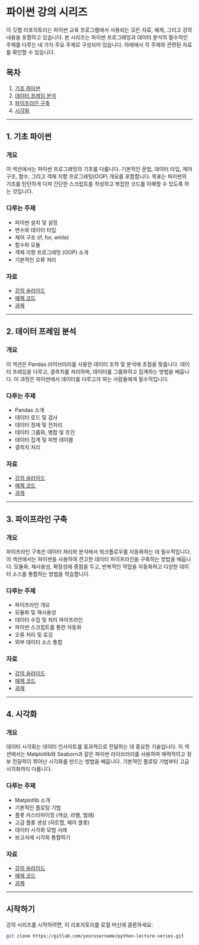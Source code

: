 # 파이썬 강의 시리즈

이 깃랩 리포지토리는 파이썬 교육 프로그램에서 사용되는 모든 자료, 예제, 그리고 강의 내용을 포함하고 있습니다. 본 시리즈는 파이썬 프로그래밍과 데이터 분석의 필수적인 주제를 다루는 네 가지 주요 주제로 구성되어 있습니다. 아래에서 각 주제와 관련된 자료를 확인할 수 있습니다.

## 목차
1. [기초 파이썬](#1-기초-파이썬)
2. [데이터 프레임 분석](#2-데이터-프레임-분석)
3. [파이프라인 구축](#3-파이프라인-구축)
4. [시각화](#4-시각화)

---

## 1. 기초 파이썬

### 개요
이 섹션에서는 파이썬 프로그래밍의 기초를 다룹니다. 기본적인 문법, 데이터 타입, 제어 구조, 함수, 그리고 객체 지향 프로그래밍(OOP) 개요를 포함합니다. 목표는 파이썬의 기초를 탄탄하게 다져 간단한 스크립트를 작성하고 복잡한 코드를 이해할 수 있도록 하는 것입니다.

### 다루는 주제
- 파이썬 설치 및 설정
- 변수와 데이터 타입
- 제어 구조 (if, for, while)
- 함수와 모듈
- 객체 지향 프로그래밍 (OOP) 소개
- 기본적인 오류 처리

### 자료
- [강의 슬라이드](path/to/basic_python_slides.pdf)
- [예제 코드](path/to/basic_python_examples/)
- [과제](path/to/basic_python_assignments/)

---

## 2. 데이터 프레임 분석

### 개요
이 섹션은 Pandas 라이브러리를 사용한 데이터 조작 및 분석에 초점을 맞춥니다. 데이터 프레임을 다루고, 결측치를 처리하며, 데이터를 그룹화하고 집계하는 방법을 배웁니다. 이 과정은 파이썬에서 데이터를 다루고자 하는 사람들에게 필수적입니다.

### 다루는 주제
- Pandas 소개
- 데이터 로드 및 검사
- 데이터 정제 및 전처리
- 데이터 그룹화, 병합 및 조인
- 데이터 집계 및 피벗 테이블
- 결측치 처리

### 자료
- [강의 슬라이드](path/to/data_frame_analysis_slides.pdf)
- [예제 코드](path/to/data_frame_analysis_examples/)
- [과제](path/to/data_frame_analysis_assignments/)

---

## 3. 파이프라인 구축

### 개요
파이프라인 구축은 데이터 처리와 분석에서 워크플로우를 자동화하는 데 필수적입니다. 이 섹션에서는 파이썬을 사용하여 견고한 데이터 파이프라인을 구축하는 방법을 배웁니다. 모듈화, 재사용성, 확장성에 중점을 두고, 반복적인 작업을 자동화하고 다양한 데이터 소스를 통합하는 방법을 학습합니다.

### 다루는 주제
- 파이프라인 개요
- 모듈화 및 재사용성
- 데이터 수집 및 처리 파이프라인
- 파이썬 스크립트를 통한 자동화
- 오류 처리 및 로깅
- 외부 데이터 소스 통합

### 자료
- [강의 슬라이드](path/to/pipeline_building_slides.pdf)
- [예제 코드](path/to/pipeline_building_examples/)
- [과제](path/to/pipeline_building_assignments/)

---

## 4. 시각화

### 개요
데이터 시각화는 데이터 인사이트를 효과적으로 전달하는 데 중요한 기술입니다. 이 섹션에서는 Matplotlib와 Seaborn과 같은 파이썬 라이브러리를 사용하여 매력적이고 정보 전달력이 뛰어난 시각화를 만드는 방법을 배웁니다. 기본적인 플로팅 기법부터 고급 시각화까지 다룹니다.

### 다루는 주제
- Matplotlib 소개
- 기본적인 플로팅 기법
- 플롯 커스터마이징 (색상, 라벨, 범례)
- 고급 플롯 생성 (히트맵, 페어 플롯)
- 데이터 시각화 모범 사례
- 보고서에 시각화 통합하기

### 자료
- [강의 슬라이드](path/to/visualization_slides.pdf)
- [예제 코드](path/to/visualization_examples/)
- [과제](path/to/visualization_assignments/)

---

## 시작하기

강의 시리즈를 시작하려면, 이 리포지토리를 로컬 머신에 클론하세요:
```bash
git clone https://gitlab.com/yourusername/python-lecture-series.git
